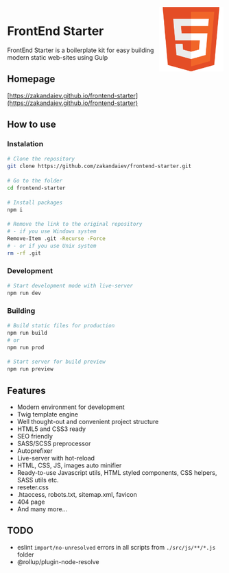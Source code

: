 <img width=150 align="right" src="https://raw.githubusercontent.com/zakandaiev/frontend-starter/main/src/public/favicon.svg" alt="HTML5 Logo">

# FrontEnd Starter

FrontEnd Starter is a boilerplate kit for easy building modern static web-sites using Gulp

## Homepage
[https://zakandaiev.github.io/frontend-starter](https://zakandaiev.github.io/frontend-starter)

## How to use

### Instalation

``` bash
# Clone the repository
git clone https://github.com/zakandaiev/frontend-starter.git

# Go to the folder
cd frontend-starter

# Install packages
npm i

# Remove the link to the original repository
# - if you use Windows system
Remove-Item .git -Recurse -Force
# - or if you use Unix system
rm -rf .git
```

### Development

``` bash
# Start development mode with live-server
npm run dev
```

### Building

``` bash
# Build static files for production
npm run build
# or
npm run prod

# Start server for build preview
npm run preview
```

## Features
* Modern environment for development
* Twig template engine
* Well thought-out and convenient project structure
* HTML5 and CSS3 ready
* SEO friendly
* SASS/SCSS preprocessor
* Autoprefixer
* Live-server with hot-reload
* HTML, CSS, JS, images auto minifier
* Ready-to-use Javascript utils, HTML styled components, CSS helpers, SASS utils etc.
* reseter.css
* .htaccess, robots.txt, sitemap.xml, favicon
* 404 page
* And many more...

## TODO
* eslint `import/no-unresolved` errors in all scripts from `./src/js/**/*.js` folder
* @rollup/plugin-node-resolve
